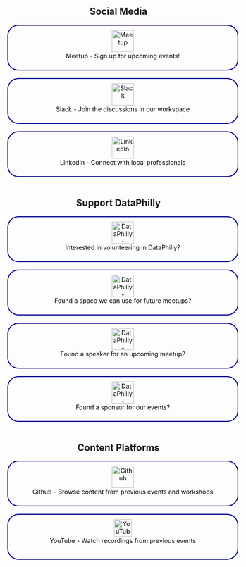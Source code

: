 
<div align="center">

## Social Media

<a href="https://www.meetup.com/DataPhilly/" style="display: inline-block; border: 2px solid darkblue; padding: 10px; text-decoration: none; color: black; width: 500px; height: 80px; border-radius: 25px;">
  <img src="https://upload.wikimedia.org/wikipedia/commons/thumb/6/6b/Meetup_Logo.png/225px-Meetup_Logo.png" alt="Meetup" height="50"><br>
  Meetup - Sign up for upcoming events!
</a>  
<br><br>


<a href="https://join.slack.com/t/dataphilly/shared_invite/zt-2jumsno1h-C8JoHt06ZtvxSYfcytRv1A" style="display: inline-block; border: 2px solid darkblue; padding: 10px; text-decoration: none; color: black; width: 500px; height: 80px; border-radius: 25px;">
  <img src="https://upload.wikimedia.org/wikipedia/commons/thumb/d/d5/Slack_icon_2019.svg/127px-Slack_icon_2019.svg.png" alt="Slack" height="50"><br>
  Slack - Join the discussions in our workspace
</a>  
<br><br>


<a href="https://www.linkedin.com/groups/12713736/" style="display: inline-block; border: 2px solid darkblue; padding: 10px; text-decoration: none; color: black; width: 500px; height: 80px; border-radius: 25px;">
  <img src="https://upload.wikimedia.org/wikipedia/commons/8/81/LinkedIn_icon.svg" alt="LinkedIn" height="50"><br>
  LinkedIn - Connect with local professionals
</a>  
<br><br>




## Support DataPhilly

<a href="https://forms.gle/Xs9nv9d4Cwnh7XYHA" style="display: inline-block; border: 2px solid darkblue; padding: 10px; text-decoration: none; color: black; width: 500px; height: 80px; border-radius: 25px;">
  <img src="https://www.svgrepo.com/show/429960/people-support-avatar.svg" alt="DataPhilly - Volunteer Application" height="50"><br>
  Interested in volunteering in DataPhilly?
</a>  
<br><br>

<a href="https://goo.gl/Ru0eth" style="display: inline-block; border: 2px solid darkblue; padding: 10px; text-decoration: none; color: black; width: 500px; height: 80px; border-radius: 25px;">
  <img src="https://www.svgrepo.com/show/131971/location.svg" alt="DataPhilly - Hosting Space" height="50"><br>
  Found a space we can use for future meetups?
</a>  
<br><br>

<a href="https://goo.gl/9DJxq0" style="display: inline-block; border: 2px solid darkblue; padding: 10px; text-decoration: none; color: black; width: 500px; height: 80px; border-radius: 25px;">
  <img src="https://www.svgrepo.com/show/262887/presentation-stand.svg" alt="DataPhilly - Speaker" height="50"><br>
  Found a speaker for an upcoming meetup?
</a>  
<br><br>

<a href="https://goo.gl/JLVfqh" style="display: inline-block; border: 2px solid darkblue; padding: 10px; text-decoration: none; color: black; width: 500px; height: 80px; border-radius: 25px;">
  <img src="https://www.svgrepo.com/show/474909/money-transfer.svg" alt="DataPhilly - Speaker" height="50"><br>
  Found a sponsor for our events?
</a>  
<br><br>

## Content Platforms


<a href="https://dataphilly.github.io/" style="display: inline-block; border: 2px solid darkblue; padding: 10px; text-decoration: none; color: black; width: 500px; height: 80px; border-radius: 25px;">
  <img src="https://upload.wikimedia.org/wikipedia/commons/9/91/Octicons-mark-github.svg" alt="Github"  height="50"><br>
  Github - Browse content from previous events and workshops
</a>  
<br><br>

<a href="https://www.youtube.com/channel/UCvwDejnW-Q49xEb667JqS-g" style="display: inline-block; border: 2px solid darkblue; padding: 10px; text-decoration: none; color: black; width: 500px; height: 80px; border-radius: 25px;">
  <img src="https://upload.wikimedia.org/wikipedia/commons/thumb/0/09/YouTube_full-color_icon_%282017%29.svg/768px-YouTube_full-color_icon_%282017%29.svg.png?20240107144800" alt="YouTube"  height="40"><br>
  YouTube - Watch recordings from previous events
</a>  
<br><br>

</div>
